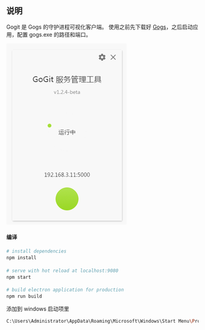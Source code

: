 ## 说明
Gogit 是 Gogs 的守护进程可视化客户端。
使用之前先下载好 [Gogs](https://gogs.io/)，之后启动应用，配置 gogs.exe 的路径和端口。

![](./demo/demo.gif)

#### 编译

``` bash
# install dependencies
npm install

# serve with hot reload at localhost:9080
npm start

# build electron application for production
npm run build
```

添加到 windows 启动项里
```bash
C:\Users\Administrator\AppData\Roaming\Microsoft\Windows\Start Menu\Programs\Startup
```
